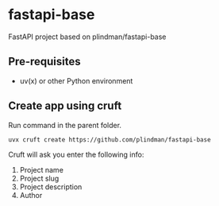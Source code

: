 # fastapi-base

FastAPI project based on plindman/fastapi-base

## Pre-requisites

- uv(x) or other Python environment

## Create app using cruft 

Run command in the parent folder.

``` sh
uvx cruft create https://github.com/plindman/fastapi-base
```

Cruft will ask you enter the following info:
1. Project name
1. Project slug
1. Project description
1. Author
